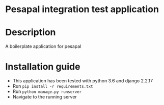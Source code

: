 # Pesapal integration test application
# Description
A boilerplate application for pesapal
# Installation guide
  * This application has been tested with python 3.6 and django 2.2.17
  * Run `pip install -r requirements.txt`
  * Run `python manage.py runserver`
  * Navigate to the running server